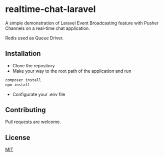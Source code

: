 # realtime-chat-laravel

A simple demonstration of Laravel Event Broadcasting feature with Pusher Channels on a real-time chat application.

Redis used as Queue Driver.

## Installation

- Clone the repository
- Make your way to the root path of the application and run


```bash
composer install
npm install
```

- Configurate your .env file


## Contributing
Pull requests are welcome.


## License
[MIT](https://choosealicense.com/licenses/mit/)
